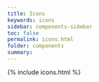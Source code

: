 ```yaml
---
title: Icons
keywords: icons
sidebar: components-sidebar
toc: false
permalink: icons.html
folder: components
summary: 
---
```


{% include icons.html %}